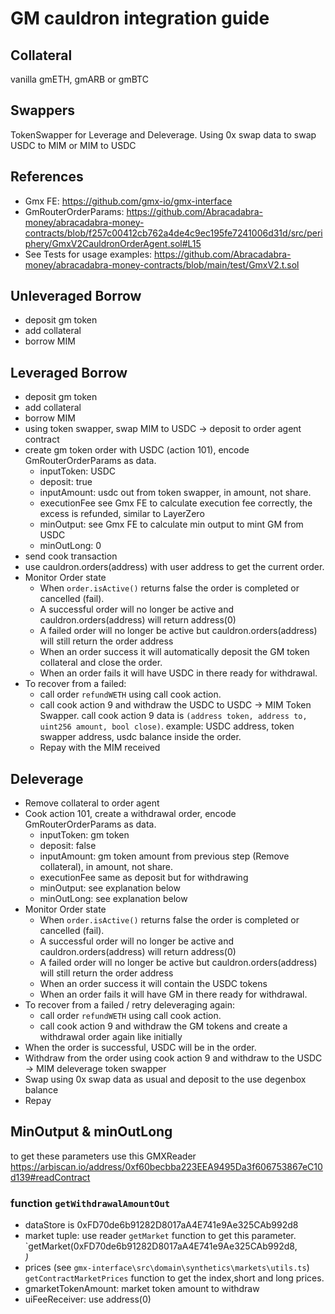 # GM cauldron integration guide

## Collateral
vanilla gmETH, gmARB or gmBTC

## Swappers
TokenSwapper for Leverage and Deleverage. Using 0x swap data to swap USDC to MIM or MIM to USDC

## References
- Gmx FE: https://github.com/gmx-io/gmx-interface
- GmRouterOrderParams: https://github.com/Abracadabra-money/abracadabra-money-contracts/blob/f257c00412cb762a4de4c9ec195fe7241006d31d/src/periphery/GmxV2CauldronOrderAgent.sol#L15
- See Tests for usage examples: https://github.com/Abracadabra-money/abracadabra-money-contracts/blob/main/test/GmxV2.t.sol

## Unleveraged Borrow
- deposit gm token
- add collateral
- borrow MIM

## Leveraged Borrow
- deposit gm token
- add collateral
- borrow MIM
- using token swapper, swap MIM to USDC -> deposit to order agent contract
- create gm token order with USDC (action 101), encode GmRouterOrderParams as data.
  - inputToken: USDC
  - deposit: true
  - inputAmount: usdc out from token swapper, in amount, not share.
  - executionFee see Gmx FE to calculate execution fee correctly, the excess is refunded, similar to LayerZero
  - minOutput: see Gmx FE to calculate min output to mint GM from USDC
  - minOutLong: 0
- send cook transaction
- use cauldron.orders(address) with user address to get the current order.
- Monitor Order state
  - When `order.isActive()` returns false the order is completed or cancelled (fail).
  - A successful order will no longer be active and cauldron.orders(address) will return address(0)
  - A failed order will no longer be active but cauldron.orders(address) will still return the order address
  - When an order success it will automatically deposit the GM token collateral and close the order.
  - When an order fails it will have USDC in there ready for withdrawal.
- To recover from a failed:
  - call order `refundWETH` using call cook action.
  - call cook action 9 and withdraw the USDC to USDC -> MIM Token Swapper. call cook action 9 data is `(address token, address to, uint256 amount, bool close)`.
    example: USDC address, token swapper address, usdc balance inside the order.
  - Repay with the MIM received

## Deleverage
- Remove collateral to order agent
- Cook action 101, create a withdrawal order, encode GmRouterOrderParams as data.
  - inputToken: gm token
  - deposit: false
  - inputAmount: gm token amount from previous step (Remove collateral), in amount, not share.
  - executionFee same as deposit but for withdrawing
  - minOutput: see explanation below
  - minOutLong: see explanation below
- Monitor Order state
  - When `order.isActive()` returns false the order is completed or cancelled (fail).
  - A successful order will no longer be active and cauldron.orders(address) will return address(0)
  - A failed order will no longer be active but cauldron.orders(address) will still return the order address
  - When an order success it will contain the USDC tokens
  - When an order fails it will have GM in there ready for withdrawal.
- To recover from a failed / retry deleveraging again:
  - call order `refundWETH` using call cook action.
  - call cook action 9 and withdraw the GM tokens and create a withdrawal order again like initially
- When the order is successful, USDC will be in the order.
- Withdraw from the order using cook action 9 and withdraw to the USDC -> MIM deleverage token swapper
- Swap using 0x swap data as usual and deposit to the use degenbox balance
- Repay

## MinOutput & minOutLong
to get these parameters use this GMXReader
https://arbiscan.io/address/0xf60becbba223EEA9495Da3f606753867eC10d139#readContract

### function `getWithdrawalAmountOut`
- dataStore is 0xFD70de6b91282D8017aA4E741e9Ae325CAb992d8
- market tuple: use reader `getMarket` function to get this parameter. `getMarket(0xFD70de6b91282D8017aA4E741e9Ae325CAb992d8, <address of the gm token>)
- prices (see `gmx-interface\src\domain\synthetics\markets\utils.ts`) `getContractMarketPrices` function to get the index,short and long prices.
- gmarketTokenAmount: market token amount to withdraw
- uiFeeReceiver: use address(0)
